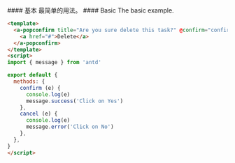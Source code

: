 <cn>
#### 基本
最简单的用法。
</cn>

<us>
#### Basic
The basic example.
</us>

```html
<template>
  <a-popconfirm title="Are you sure delete this task?" @confirm="confirm" @cancel="cancel" okText="Yes" cancelText="No">
    <a href="#">Delete</a>
  </a-popconfirm>
</template>
<script>
import { message } from 'antd'

export default {
  methods: {
    confirm (e) {
      console.log(e)
      message.success('Click on Yes')
    },
    cancel (e) {
      console.log(e)
      message.error('Click on No')
    },
  },
}
</script>
```
